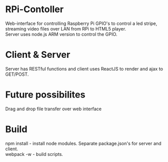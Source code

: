 # RPi-Contoller
Web-interface for controlling Raspberry Pi GPIO's to control a led stripe, streaming video files over LAN from RPi to HTML5 player.   
Server uses node.js ARM version to control the GPIO.  

# Client & Server 
Server has RESTful functions and client uses ReactJS to render and ajax to GET/POST.  

# Future possibilites
Drag and drop file transfer over web interface  

# Build
npm install - install node modules. Separate package.json's for server and client.  
webpack -w - build scripts.  
